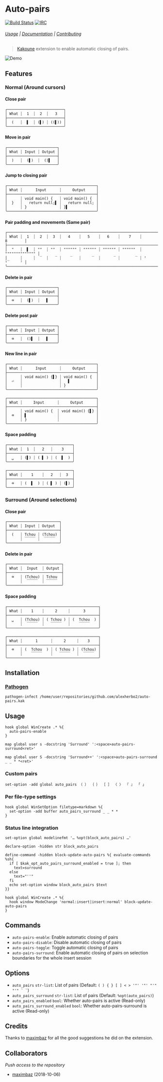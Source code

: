 # Auto-pairs

[![Build Status][Badge]][Travis]
[![IRC][IRC Badge]][IRC]

###### [Usage](#usage) | [Documentation](#commands) | [Contributing](CONTRIBUTING)

> [Kakoune] extension to enable automatic closing of pairs.

![Demo]

## Features

### Normal (Around cursors)

#### Close pair

```
┌──────────────────────────┐
│ What ┊  1  ┊  2  ┊   3   │
├──────────────────────────┤
│  (   ┊  ▌  ┊ (▌) ┊ ((▌)) │
╰──────────────────────────╯
```

#### Move in pair

```
┌───────────────────────┐
│ What ┊ Input ┊ Output │
├───────────────────────┤
│  )   ┊  (▌)  ┊  ()▌   │
╰───────────────────────╯
```

#### Jump to closing pair

```
┌─────────────────────────────────────────┐
│ What ┊      Input      ┊     Output     │
├─────────────────────────────────────────┤
│      ┊ void main() {   ┊ void main() {  │
│  }   ┊   return null;▌ ┊   return null; │
│      ┊ }               ┊ }▌             │
╰─────────────────────────────────────────╯
```

#### Pair padding and movements (Same pair)

```
┌──────────────────────────────────────────────────────────────────────────────┐
│ What ┊  1  ┊  2  ┊  3  ┊   4    ┊   5    ┊   6    ┊    7    ┊       8        │
├──────────────────────────────────────────────────────────────────────────────┤
│  "   ┊  ▌  ┊ ""  ┊ ""  ┊ """""" ┊ """""" ┊ """""" ┊ """"""  ┊ """""""""""""" │
│      ┊     ┊  ‾  ┊   ‾ ┊    ‾   ┊     ‾  ┊      ‾ ┊       ‾ ┊ ⁷     ¹‾     ⁷ │
╰──────────────────────────────────────────────────────────────────────────────╯
```

#### Delete in pair

```
┌───────────────────────┐
│ What ┊ Input ┊ Output │
├───────────────────────┤
│  ⌫   ┊  (▌)  ┊   ▌    │
╰───────────────────────╯
```

#### Delete post pair

```
┌───────────────────────┐
│ What ┊ Input ┊ Output │
├───────────────────────┤
│  ⌫   ┊  ()▌  ┊   ▌    │
╰───────────────────────╯
```

#### New line in pair

```
┌─────────────────────────────────────────┐
│ What ┊      Input      ┊     Output     │
├─────────────────────────────────────────┤
│      ┊ void main() {▌} ┊ void main() {  │
│  ⏎   ┊                 ┊   ▌            │
│      ┊                 ┊ }              │
╰─────────────────────────────────────────╯
```

```
┌─────────────────────────────────────────┐
│ What ┊     Input      ┊     Output      │
├─────────────────────────────────────────┤
│      ┊ void main() {  ┊ void main() {▌} │
│  ⌫   ┊ ▌              ┊                 │
│      ┊ }              ┊                 │
╰─────────────────────────────────────────╯
```

#### Space padding

```
┌──────────────────────────────┐
│ What ┊  1  ┊   2   ┊    3    │
├──────────────────────────────┤
│  ␣   ┊ (▌) ┊ ( ▌ ) ┊ (  ▌  ) │
╰──────────────────────────────╯
```

```
┌──────────────────────────────┐
│ What ┊    1    ┊   2   ┊  3  │
├──────────────────────────────┤
│  ⌫   ┊ (  ▌  ) ┊ ( ▌ ) ┊ (▌) │
╰──────────────────────────────╯
```

### Surround (Around selections)

#### Close pair

```
┌────────────────────────┐
│ What ┊ Input ┊ Output  │
├────────────────────────┤
│  (   ┊ Tchou ┊ (Tchou) │
│      ┊ ‾‾‾‾‾ ┊  ‾‾‾‾‾  │
╰────────────────────────╯
```

#### Delete in pair

```
┌─────────────────────────┐
│ What ┊  Input  ┊ Output │
├─────────────────────────┤
│  ⌫   ┊ (Tchou) ┊ Tchou  │
│      ┊  ‾‾‾‾‾  ┊ ‾‾‾‾‾  │
╰─────────────────────────╯
```

#### Space padding

```
┌──────────────────────────────────────────┐
│ What ┊    1    ┊     2     ┊      3      │
├──────────────────────────────────────────┤
│  ␣   ┊ (Tchou) ┊ ( Tchou ) ┊ (  Tchou  ) │
│      ┊  ‾‾‾‾‾  ┊   ‾‾‾‾‾   ┊    ‾‾‾‾‾    │
╰──────────────────────────────────────────╯
```

```
┌──────────────────────────────────────────┐
│ What ┊      1      ┊     2     ┊    3    │
├──────────────────────────────────────────┤
│  ⌫   ┊ (  Tchou  ) ┊ ( Tchou ) ┊ (Tchou) │
│      ┊    ‾‾‾‾‾    ┊   ‾‾‾‾‾   ┊  ‾‾‾‾‾  │
╰──────────────────────────────────────────╯
```

## Installation

### [Pathogen]

``` kak
pathogen-infect /home/user/repositories/github.com/alexherbo2/auto-pairs.kak
```

## Usage

``` kak
hook global WinCreate .* %{
  auto-pairs-enable
}
```

``` kak
map global user s -docstring 'Surround' ':<space>auto-pairs-surround<ret>'
```

``` kak
map global user S -docstring 'Surround++' ':<space>auto-pairs-surround _ _ * *<ret>'
```

### Custom pairs

``` kak
set-option -add global auto_pairs （ ） ｛ ｝ ［ ］ 〈 〉 『 』 「 」
```

### Per file-type settings

``` kak
hook global WinSetOption filetype=markdown %{
  set-option -add buffer auto_pairs_surround _ _ * *
}
```

### Status line integration

``` kak
set-option global modelinefmt '… %opt(block_auto_pairs) …'

declare-option -hidden str block_auto_pairs

define-command -hidden block-update-auto-pairs %{ evaluate-commands %sh{
  if [ $kak_opt_auto_pairs_surround_enabled = true ]; then
    text=surround
  else
    text="''"
  fi
  echo set-option window block_auto_pairs $text
}}

hook global WinCreate .* %{
  hook window ModeChange 'normal:insert|insert:normal' block-update-auto-pairs
}
```

## Commands

- `auto-pairs-enable`: Enable automatic closing of pairs
- `auto-pairs-disable`: Disable automatic closing of pairs
- `auto-pairs-toggle`: Toggle automatic closing of pairs
- `auto-pairs-surround`: Enable automatic closing of pairs on selection boundaries for the whole insert session

## Options

- `auto_pairs` `str-list`: List of pairs (Default: `` ( ) { } [ ] < > '"' '"' "'" "'" ` ` ``)
- `auto_pairs_surround` `str-list`: List of pairs (Default: `%opt(auto_pairs)`)
- `auto_pairs_enabled` `bool`: Whether auto-pairs is active (Read-only)
- `auto_pairs_surround_enabled` `bool`: Whether auto-pairs-surround is active (Read-only)

## Credits

Thanks to [maximbaz] for all the good suggestions he did on the extension.

## Collaborators

_Push access to the repository_

- [maximbaz] (2018-10-06)

[Demo]: images/demo.gif
[Kakoune]: https://kakoune.org
[Travis]: https://travis-ci.org/alexherbo2/auto-pairs.kak
[Badge]: https://travis-ci.org/alexherbo2/auto-pairs.kak.svg
[IRC]: https://webchat.freenode.net?channels=kakoune
[IRC Badge]: https://img.shields.io/badge/IRC-%23kakoune-blue.svg
[Pathogen]: https://github.com/alexherbo2/pathogen.kak
[maximbaz]: https://github.com/maximbaz
